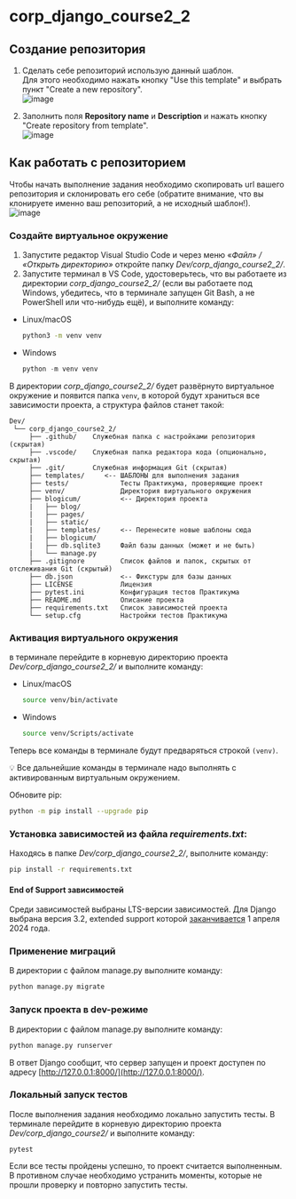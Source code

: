 # corp_django_course2_2

## Создание репозитория
1. Сделать себе репозиторий использую данный шаблон.  
  Для этого необходимо нажать кнопку "Use this template" и выбрать пункт "Create a new repository".  
  ![image](https://user-images.githubusercontent.com/14962819/235599080-2819c72b-3161-48fe-926d-91c289941c20.png)
  
1. Заполнить поля **Repository name** и **Description** и нажать кнопку "Create repository from template".  
  ![image](https://user-images.githubusercontent.com/14962819/235599367-6b6025e2-5ceb-4b57-87f4-8c3a2ac18a5b.png)


## Как работать с репозиторием
Чтобы начать выполнение задания необходимо скопировать url вашего репозитория и склонировать его себе (обратите внимание, что вы клонируете именно ваш репозиторий, а не исходный шаблон!).  
  ![image](https://user-images.githubusercontent.com/14962819/235600053-de6be309-56d5-4c5f-adc3-d466887962f6.png)
  
### Создайте виртуальное окружение

1. Запустите редактор Visual Studio Code и через меню «*Файл» / «Открыть директорию»* откройте папку *Dev/corp_django_course2_2/*. 
2. Запустите терминал в VS Code, удостоверьтесь, что вы работаете из директории *corp_django_course2_2/* (если вы работаете под Windows, убедитесь, что в терминале запущен Git Bash, а не PowerShell или что-нибудь ещё), и выполните команду:
- Linux/macOS
    
    ```bash
    python3 -m venv venv
    ```
    
- Windows
    
    ```python
    python -m venv venv
    ```
   
В директории *corp_django_course2_2/* будет развёрнуто виртуальное окружение и появится папка `venv`, в которой будут храниться все зависимости проекта, а структура файлов станет такой:

```
Dev/
 └── corp_django_course2_2/
     ├── .github/    Служебная папка с настройками репозитория (скрытая)   
     ├── .vscode/    Служебная папка редактора кода (опционально, скрытая)
     ├── .git/       Служебная информация Git (скрытая)
     ├── templates/     <-- ШАБЛОНЫ для выполнения задания  
     ├── tests/             Тесты Практикума, проверяющие проект
     ├── venv/              Директория виртуального окружения
     ├── blogicum/          <-- Директория проекта
     |   ├── blog/
     |   ├── pages/
     |   ├── static/
     |   ├── templates/     <-- Перенесите новые шаблоны сюда 
     |   ├── blogicum/
     |   ├── db.sqlite3     Файл базы данных (может и не быть)
     |   └── manage.py      
     ├── .gitignore         Список файлов и папок, скрытых от отслеживания Git (скрытый) 
     ├── db.json            <-- Фикстуры для базы данных    
     ├── LICENSE            Лицензия   
     ├── pytest.ini         Конфигурация тестов Практикума
     ├── README.md          Описание проекта 
     ├── requirements.txt   Список зависимостей проекта
     └── setup.cfg          Настройки тестов Практикума
```

### Активация виртуального окружения
в терминале перейдите в корневую директорию проекта *Dev/corp_django_course2_2/* и выполните команду:
- Linux/macOS
    
    ```bash
    source venv/bin/activate
    ```
    
- Windows
    
    ```bash
    source venv/Scripts/activate
    ```
    

Теперь все команды в терминале будут предваряться строкой `(venv)`.

💡 Все дальнейшие команды в терминале надо выполнять с активированным виртуальным окружением.

Обновите pip:

```bash
python -m pip install --upgrade pip
```

### Установка зависимостей из файла *requirements.txt*:
Находясь в папке *Dev/corp_django_course2_2/*, выполните команду:

```bash
pip install -r requirements.txt
```

#### End of Support зависимостей

Среди зависимостей выбраны LTS-версии зависимостей.
Для Django выбрана версия 3.2, extended support которой
[заканчивается](https://endoflife.date/django) 1 апреля 2024 года.

### Применение миграций

    
В директории с файлом manage.py выполните команду: 

```bash
python manage.py migrate
```

### Запуск проекта в dev-режиме

    
В директории с файлом manage.py выполните команду: 

```bash
python manage.py runserver
```

В ответ Django сообщит, что сервер запущен и проект доступен по адресу [http://127.0.0.1:8000/](http://127.0.0.1:8000/).


### Локальный запуск тестов
После выполнения задания необходимо локально запустить тесты. В терминале перейдите в корневую директорию проекта *Dev/corp_django_course2/* и выполните команду:
```shell
pytest
```
Если все тесты пройдены успешно, то проект считается выполненным. В противном случае необходимо устранить моменты, которые не прошли проверку и повторно запустить тесты.
